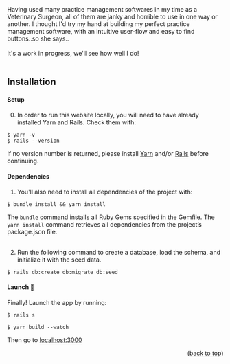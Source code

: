 <div id="top">
  Having used many practice management softwares in my time as a Veterinary Surgeon, all of them are janky and horrible to use in one way or another. I thought I'd try my hand at building my perfect practice management software, with an intuitive user-flow and easy to find buttons..so she says..
  
  <br>
  <br>
  It's a work in progress, we'll see how well I do!
</div>

<br>

<!-- INSTALLATION -->

## Installation

#### Setup

0. In order to run this website locally, you will need to have already installed Yarn and Rails. Check them with:
  

```
$ yarn -v
$ rails --version
```

If no version number is returned, please install [Yarn](https://classic.yarnpkg.com/en/docs/install) and/or [Rails](https://guides.rubyonrails.org/v5.0/getting_started.html) before continuing.

#### Dependencies

1. You'll also need to install all dependencies of the project with:
```
$ bundle install && yarn install
```

The `bundle` command installs all Ruby Gems specified in the Gemfile. The `yarn install` command retrieves all dependencies from the project’s package.json file.
<br> 
<br>

2. Run the following command to create a database, load the schema, and initialize it with the seed data.
```
$ rails db:create db:migrate db:seed
```
 
#### Launch 🚀

Finally! Launch the app by running:

```
$ rails s
```

```
$ yarn build --watch
```

Then go to [localhost:3000](http://localhost:3000/)

<p align="right">(<a href="#top">back to top</a>)</p>
